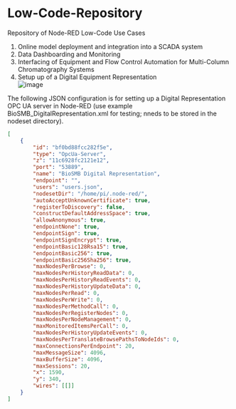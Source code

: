 # Low-Code-Repository
Repository of Node-RED Low-Code Use Cases

1. Online model deployment and integration into a SCADA system
2. Data Dashboarding and Monitoring
3. Interfacing of Equipment and Flow Control Automation for Multi-Column Chromatography Systems
5. Setup up of a Digital Equipment Representation <br>
![image](https://github.com/user-attachments/assets/0c8b4323-4efa-448c-aaf6-21c6a515c137)

The following JSON configuration is for setting up a Digital Representation OPC UA server in Node-RED (use example BioSMB_DigitalRepresentation.xml for testing; nneds to be stored in the nodeset directory).

```json
[
    {
        "id": "bf0bd88fcc282f5e",
        "type": "OpcUa-Server",
        "z": "11c6928fc2121e12",
        "port": "53889",
        "name": "BioSMB Digital Representation",
        "endpoint": "",
        "users": "users.json",
        "nodesetDir": "/home/pi/.node-red/",
        "autoAcceptUnknownCertificate": true,
        "registerToDiscovery": false,
        "constructDefaultAddressSpace": true,
        "allowAnonymous": true,
        "endpointNone": true,
        "endpointSign": true,
        "endpointSignEncrypt": true,
        "endpointBasic128Rsa15": true,
        "endpointBasic256": true,
        "endpointBasic256Sha256": true,
        "maxNodesPerBrowse": 0,
        "maxNodesPerHistoryReadData": 0,
        "maxNodesPerHistoryReadEvents": 0,
        "maxNodesPerHistoryUpdateData": 0,
        "maxNodesPerRead": 0,
        "maxNodesPerWrite": 0,
        "maxNodesPerMethodCall": 0,
        "maxNodesPerRegisterNodes": 0,
        "maxNodesPerNodeManagement": 0,
        "maxMonitoredItemsPerCall": 0,
        "maxNodesPerHistoryUpdateEvents": 0,
        "maxNodesPerTranslateBrowsePathsToNodeIds": 0,
        "maxConnectionsPerEndpoint": 20,
        "maxMessageSize": 4096,
        "maxBufferSize": 4096,
        "maxSessions": 20,
        "x": 1590,
        "y": 340,
        "wires": [[]]
    }
]
```
